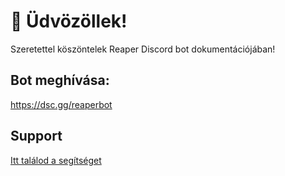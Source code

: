 # 👋 Üdvözöllek!

Szeretettel köszöntelek Reaper Discord bot dokumentációjában!

## Bot meghívása:

https://dsc.gg/reaperbot

## Support

[Itt találod a segítséget](.github/SUPPORT.md)
